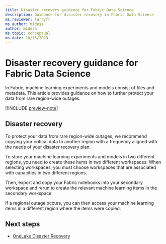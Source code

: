 ```yaml
---
title: Disaster recovery guidance for Fabric Data Science
description: Guidance for disaster recovery in Fabric Data Science
ms.reviewer: larryfr
ms.author: midesa
author: midesa 
ms.topic: conceptual
ms.date: 10/13/2023
---
```


# Disaster recovery guidance for Fabric Data Science

In Fabric, machine learning experiments and models consist of files and metadata. This article provides guidance on how to further protect your data from rare region-wide outages.

[!INCLUDE [preview-note](../includes/preview-note.md)]

## Disaster recovery

To protect your data from rare region-wide outages, we recommend copying your critical data to another region with a frequency aligned with the needs of your disaster recovery plan.

To store your machine learning experiments and models in two different regions, you need to create these items in two different workspaces. When selecting workspaces, you must choose workspaces that are associated with capacities in two different regions.

Then, export and copy your Fabric notebooks into your secondary workspace and rerun to create the relevant machine learning items in the secondary workspace.

If a regional outage occurs, you can then access your machine learning items in a different region where the items were copied.

## Next steps

- [OneLake Disaster Recovery](../onelake/onelake-disaster-recovery.md)